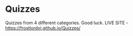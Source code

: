 # Quizzes
Quizzes from 4 different categories. Good luck. 
LIVE SITE - https://frostlordvi.github.io/Quizzes/
